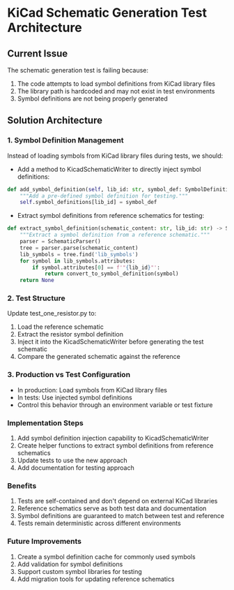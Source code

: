 # KiCad Schematic Generation Test Architecture

## Current Issue
The schematic generation test is failing because:
1. The code attempts to load symbol definitions from KiCad library files
2. The library path is hardcoded and may not exist in test environments
3. Symbol definitions are not being properly generated

## Solution Architecture

### 1. Symbol Definition Management
Instead of loading symbols from KiCad library files during tests, we should:

- Add a method to KicadSchematicWriter to directly inject symbol definitions:
```python
def add_symbol_definition(self, lib_id: str, symbol_def: SymbolDefinition):
    """Add a pre-defined symbol definition for testing."""
    self.symbol_definitions[lib_id] = symbol_def
```

- Extract symbol definitions from reference schematics for testing:
```python
def extract_symbol_definition(schematic_content: str, lib_id: str) -> SymbolDefinition:
    """Extract a symbol definition from a reference schematic."""
    parser = SchematicParser()
    tree = parser.parse(schematic_content)
    lib_symbols = tree.find('lib_symbols')
    for symbol in lib_symbols.attributes:
        if symbol.attributes[0] == f'"{lib_id}"':
            return convert_to_symbol_definition(symbol)
    return None
```

### 2. Test Structure
Update test_one_resistor.py to:

1. Load the reference schematic
2. Extract the resistor symbol definition
3. Inject it into the KicadSchematicWriter before generating the test schematic
4. Compare the generated schematic against the reference

### 3. Production vs Test Configuration
- In production: Load symbols from KiCad library files
- In tests: Use injected symbol definitions
- Control this behavior through an environment variable or test fixture

### Implementation Steps

1. Add symbol definition injection capability to KicadSchematicWriter
2. Create helper functions to extract symbol definitions from reference schematics
3. Update tests to use the new approach
4. Add documentation for testing approach

### Benefits

1. Tests are self-contained and don't depend on external KiCad libraries
2. Reference schematics serve as both test data and documentation
3. Symbol definitions are guaranteed to match between test and reference
4. Tests remain deterministic across different environments

### Future Improvements

1. Create a symbol definition cache for commonly used symbols
2. Add validation for symbol definitions
3. Support custom symbol libraries for testing
4. Add migration tools for updating reference schematics